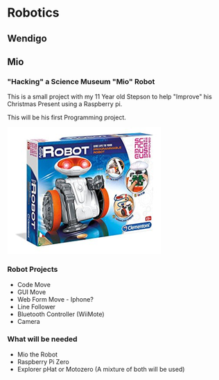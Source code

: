 # Robotics  

## Wendigo 

### 

## Mio
### "Hacking" a Science Museum "Mio" Robot  

This is a small project with my 11 Year old Stepson to help "Improve" his Christmas Present using a Raspberry pi.  

This will be his first Programming project.  

![Mio](/Images/JakeBot/Mio.jpg?raw=true)

### Robot Projects
* Code Move
* GUI Move
* Web Form Move - Iphone?
* Line Follower
* Bluetooth Controller (WiiMote)
* Camera

### What will be needed
* Mio the Robot
* Raspberry Pi Zero
* Explorer pHat or Motozero (A mixture of both will be used)
